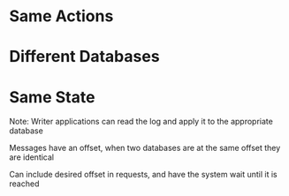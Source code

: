 # Same Actions

# Different Databases

# Same State

Note:
Writer applications can read the log and apply it to the appropriate database

Messages have an offset, when two databases are at the same offset they are identical

Can include desired offset in requests, and have the system wait until it is reached

